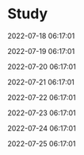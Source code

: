 # Study


2022-07-18 06:17:01

2022-07-19 06:17:01

2022-07-20 06:17:01

2022-07-21 06:17:01

2022-07-22 06:17:01

2022-07-23 06:17:01

2022-07-24 06:17:01

2022-07-25 06:17:01

